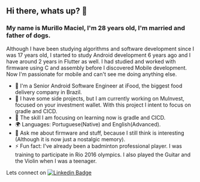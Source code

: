 ## Hi there, whats up? 👋

### My name is Murillo Maciel, I'm 28 years old, I'm married and father of dogs.

Although I have been studying algorithms and software development since I was 17 years old, I started to study Android development 6 years ago and I have around 2 years in Flutter as well. 
I had studied and worked with firmware using C and assembly before I discovered Mobile development. Now I'm passionate for mobile and can't see me doing anything else.

- 🏢 I'm a Senior Android Software Engineer at iFood, the biggest food delivery company in Brazil.
- 🔭 I have some side projects, but I am currently working on MuInvest, focused on your investment wallet. With this project I intent to focus on gradle and CICD.
- 🌱 The skill I am focusing on learning now is gradle and CICD.
- 🌍 Languages: Portuguese(Native) and English(Advanced).
- 💬 Ask me about firmware and stuff, because I still think is interesting (Although it is now just a nostalgic memory).
- ⚡ Fun fact: I've already been a badminton professional player. I was training to participate in Rio 2016 olympics. I also played the Guitar and the Violin when I was a teenager.

Lets connect on [![Linkedin Badge](https://img.shields.io/badge/-LinkedIn-blue?style=flat-square&logo=Linkedin&logoColor=white&link=https://www.linkedin.com/in/edwylugo/)](https://www.linkedin.com/in/murillo-minuscoli-maciel-173412157/)
